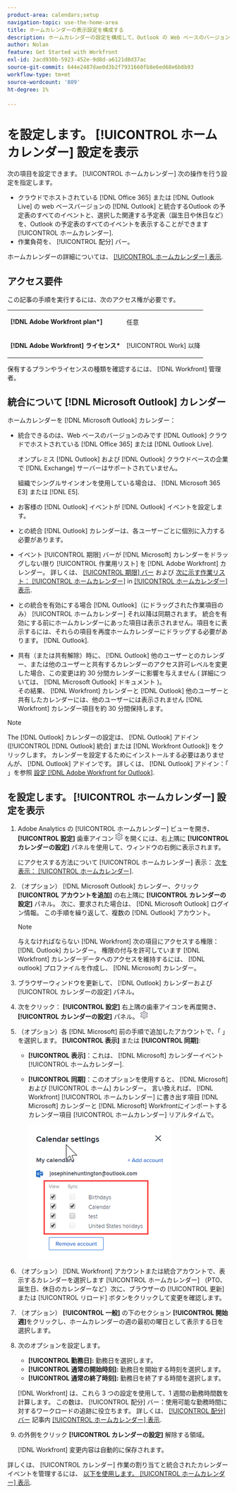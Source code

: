 ```yaml
---
product-area: calendars;setup
navigation-topic: use-the-home-area
title: ホームカレンダーの表示設定を構成する
description: ホームカレンダーの設定を構成して、Outlook の Web ベースのバージョンと統合し、使用可能な勤務時間に対するワークロードの追跡を行うことができます。
author: Nolan
feature: Get Started with Workfront
exl-id: 2acd930b-5923-452e-9d8d-a6121d8d37ac
source-git-commit: 644e2487dae0d3b2f7931660fb8e6ed68e6b8b93
workflow-type: tm+mt
source-wordcount: '809'
ht-degree: 1%

---
```


# を設定します。 [!UICONTROL ホームカレンダー] 設定を表示

次の項目を設定できます。 [!UICONTROL ホームカレンダー] 次の操作を行う設定を指定します。

* クラウドでホストされている [!DNL Office 365] または [!DNL Outlook Live] の web ベースバージョンの [!DNL Outlook] と統合するOutlook の予定表のすべてのイベントと、選択した関連する予定表（誕生日や休日など）を、Outlook の予定表のすべてのイベントを表示することができます [!UICONTROL ホームカレンダー].
* 作業負荷を、 [!UICONTROL 配分] バー。

ホームカレンダーの詳細については、 [[!UICONTROL ホームカレンダー] 表示](../../../workfront-basics/using-home/using-the-home-area/home-calendar-view.md).

## アクセス要件

この記事の手順を実行するには、次のアクセス権が必要です。

<table style="table-layout:auto"> 
 <col> 
 </col> 
 <col> 
 </col> 
 <tbody> 
  <tr> 
   <td role="rowheader"><strong>[!DNL Adobe Workfront plan*]</strong></td> 
   <td> <p>任意</p> </td> 
  </tr> 
  <tr> 
   <td role="rowheader"><strong>[!DNL Adobe Workfront] ライセンス*</strong></td> 
   <td> <p>[!UICONTROL Work] 以降</p> </td> 
  </tr> 
 </tbody> 
</table>

保有するプランやライセンスの種類を確認するには、 [!DNL Workfront] 管理者。

## 統合について [!DNL Microsoft Outlook] カレンダー

ホームカレンダーを [!DNL Microsoft Outlook] カレンダー：

* 統合できるのは、Web ベースのバージョンのみです [!DNL Outlook] クラウドでホストされている [!DNL Office 365] または [!DNL Outlook Live].

  オンプレミス [!DNL Outlook] および [!DNL Outlook] クラウドベースの企業で [!DNL Exchange] サーバーはサポートされていません。

  組織でシングルサインオンを使用している場合は、 [!DNL Microsoft 365 E3] または [!DNL E5].

* お客様の [!DNL Outlook] イベントが [!DNL Outlook] イベントを設定します。
* との統合 [!DNL Outlook] カレンダーは、各ユーザーごとに個別に入力する必要があります。
* イベント [!UICONTROL 期限] バーが [!DNL Microsoft] カレンダーをドラッグしない限り [!UICONTROL 作業用リスト] を [!DNL Adobe Workfront] カレンダー。 詳しくは、 [[!UICONTROL 期限] バー](../../../workfront-basics/using-home/using-the-home-area/home-calendar-view.md#viewing-the-due-bar) および [次に示す作業リスト： [!UICONTROL ホームカレンダー]](../../../workfront-basics/using-home/using-the-home-area/home-calendar-view.md#using-the-left-panel-of-the-home-view) in [[!UICONTROL ホームカレンダー] 表示](../../../workfront-basics/using-home/using-the-home-area/home-calendar-view.md).

* との統合を有効にする場合 [!DNL Outlook]（にドラッグされた作業項目のみ） [!UICONTROL ホームカレンダー] それ以降は同期されます。 統合を有効にする前にホームカレンダーにあった項目は表示されません。項目をに表示するには、それらの項目を再度ホームカレンダーにドラッグする必要があります。 [!DNL Outlook].
* 共有（または共有解除）時に、 [!DNL Outlook] 他のユーザーとのカレンダー、または他のユーザーと共有するカレンダーのアクセス許可レベルを変更した場合、この変更は約 30 分間カレンダーに影響を与えません ( 詳細については、 [!DNL Microsoft Outlook] ドキュメント )。\
   その結果、 [!DNL Workfront] カレンダーと [!DNL Outlook] 他のユーザーと共有したカレンダーには、他のユーザーには表示されません [!DNL Workfront] カレンダー項目を約 30 分間保持します。

>[!NOTE]
>
>The [!DNL Outlook] カレンダーの設定は、 [!DNL Outlook] アドイン ([!UICONTROL [!DNL Outlook] 統合] または [!DNL Workfront Outlook]) をクリックします。 カレンダーを設定するためにインストールする必要はありませんが、 [!DNL Outlook] アドインです。 詳しくは、 [!DNL Outlook] アドイン：「 」を参照 [設定 [!DNL Adobe Workfront for Outlook]](../../../workfront-integrations-and-apps/using-workfront-with-outlook/set-up-workfront-for-outlook.md).

## を設定します。 [!UICONTROL ホームカレンダー] 設定を表示

1. Adobe Analytics の [!UICONTROL ホームカレンダー] ビューを開き、 **[!UICONTROL 設定]** 歯車アイコン ![Calendar_Settings_gear_icon.png](assets/calendar-settings-gear-icon.png) を開くには、右上隅に **[!UICONTROL カレンダーの設定]** パネルを使用して、ウィンドウの右側に表示されます。

   にアクセスする方法について [!UICONTROL ホームカレンダー] 表示： [次を表示： [!UICONTROL ホームカレンダー]](../../../workfront-basics/using-home/using-the-home-area/view-home-calendar.md).

1. （オプション） [!DNL Microsoft Outlook] カレンダー、クリック **[!UICONTROL アカウントを追加]** の右上隅に **[!UICONTROL カレンダーの設定]** パネル。 次に、要求された場合は、 [!DNL Microsoft Outlook] ログイン情報。 この手順を繰り返して、複数の [!DNL Outlook] アカウント。

   >[!NOTE]
   >
   >与えなければならない [!DNL Workfront] 次の項目にアクセスする権限： [!DNL Outlook] カレンダー。 権限の付与を許可しています [!DNL Workfront] カレンダーデータへのアクセスを維持するには、 [!DNL outlook] プロファイルを作成し、 [!DNL Microsoft] カレンダー。

1. ブラウザーウィンドウを更新して、 [!DNL Outlook] カレンダーおよび [!UICONTROL カレンダーの設定] パネル。
1. 次をクリック： **[!UICONTROL 設定]** 右上隅の歯車アイコンを再度開き、 **[!UICONTROL カレンダーの設定]** パネル。 ![Calendar_Settings_gear_icon.png](assets/calendar-settings-gear-icon.png)

1. （オプション）各 [!DNL Microsoft] 前の手順で追加したアカウントで、「 」を選択します。 **[!UICONTROL 表示]** または **[!UICONTROL 同期]**:

   * **[!UICONTROL 表示]**：これは、 [!DNL Microsoft] カレンダーイベント [!UICONTROL ホームカレンダー].
   * **[!UICONTROL 同期]**：このオプションを使用すると、 [!DNL Microsoft] および [!UICONTROL ホーム] カレンダー。 言い換えれば、 [!DNL Workfront] [!UICONTROL ホームカレンダー] に書き出す項目 [!DNL Microsoft] カレンダーと [!DNL Microsoft] Workfrontにインポートするカレンダー項目 [!UICONTROL ホームカレンダー] リアルタイムで。

     ![](assets/view-sync-checkboxes-qs.png)

1. （オプション） [!DNL Workfront] アカウントまたは統合アカウントで、表示するカレンダーを選択します [!UICONTROL ホームカレンダー] （PTO、誕生日、休日のカレンダーなど）次に、ブラウザーの [!UICONTROL 更新] または [!UICONTROL リロード] ボタンをクリックして変更を確認します。

1. （オプション） **[!UICONTROL 一般]** の下のセクション **[!UICONTROL 開始週]**&#x200B;をクリックし、ホームカレンダーの週の最初の曜日として表示する日を選択します。

1. 次のオプションを設定します。

   * **[!UICONTROL 勤務日]:** 勤務日を選択します。
   * **[!UICONTROL 通常の開始時刻]:** 勤務日を開始する時刻を選択します。
   * **[!UICONTROL 通常の終了時刻]:** 勤務日を終了する時間を選択します。

   [!DNL Workfront] は、これら 3 つの設定を使用して、1 週間の勤務時間数を計算します。 この数は、 [!UICONTROL 配分] バー：使用可能な勤務時間に対するワークロードの追跡に役立ちます。 詳しくは、 [[!UICONTROL 配分] バー](../../../workfront-basics/using-home/using-the-home-area/home-calendar-view.md#understanding-the-allocation-of-time) 記事内 [[!UICONTROL ホームカレンダー] 表示](../../../workfront-basics/using-home/using-the-home-area/home-calendar-view.md).

1. の外側をクリック **[!UICONTROL カレンダーの設定]** 解除する領域。

   [!DNL Workfront] 変更内容は自動的に保存されます。

詳しくは、 [!UICONTROL カレンダー] 作業の割り当てと統合されたカレンダーイベントを管理するには、 [以下を使用します。 [!UICONTROL ホームカレンダー] 表示](../../../workfront-basics/using-home/using-the-home-area/use-home-calendar-view.md).

<!--
<MadCap:conditionalText data-mc-conditions="QuicksilverOrClassic.Draft mode">
(NOTE: from Courtney: [step #] Type your weekly work hours under How many hours a week do you work?This number affects the Allocation bar, which helps you track your workload against your available work hours. For more information, see "Allocation Bar" in the article "Understanding the Home Calendar View.")
</MadCap:conditionalText>
-->
